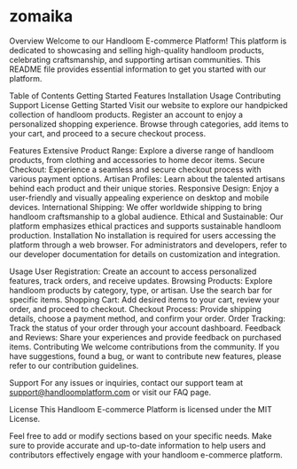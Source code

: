 # zomaika 

Overview
Welcome to our Handloom E-commerce Platform! This platform is dedicated to showcasing and selling high-quality handloom products, celebrating craftsmanship, and supporting artisan communities. This README file provides essential information to get you started with our platform.

Table of Contents
Getting Started
Features
Installation
Usage
Contributing
Support
License
Getting Started
Visit our website to explore our handpicked collection of handloom products. Register an account to enjoy a personalized shopping experience. Browse through categories, add items to your cart, and proceed to a secure checkout process.

Features
Extensive Product Range: Explore a diverse range of handloom products, from clothing and accessories to home decor items.
Secure Checkout: Experience a seamless and secure checkout process with various payment options.
Artisan Profiles: Learn about the talented artisans behind each product and their unique stories.
Responsive Design: Enjoy a user-friendly and visually appealing experience on desktop and mobile devices.
International Shipping: We offer worldwide shipping to bring handloom craftsmanship to a global audience.
Ethical and Sustainable: Our platform emphasizes ethical practices and supports sustainable handloom production.
Installation
No installation is required for users accessing the platform through a web browser. For administrators and developers, refer to our developer documentation for details on customization and integration.

Usage
User Registration: Create an account to access personalized features, track orders, and receive updates.
Browsing Products: Explore handloom products by category, type, or artisan. Use the search bar for specific items.
Shopping Cart: Add desired items to your cart, review your order, and proceed to checkout.
Checkout Process: Provide shipping details, choose a payment method, and confirm your order.
Order Tracking: Track the status of your order through your account dashboard.
Feedback and Reviews: Share your experiences and provide feedback on purchased items.
Contributing
We welcome contributions from the community. If you have suggestions, found a bug, or want to contribute new features, please refer to our contribution guidelines.

Support
For any issues or inquiries, contact our support team at support@handloomplatform.com or visit our FAQ page.

License
This Handloom E-commerce Platform is licensed under the MIT License.

Feel free to add or modify sections based on your specific needs. Make sure to provide accurate and up-to-date information to help users and contributors effectively engage with your handloom e-commerce platform.
